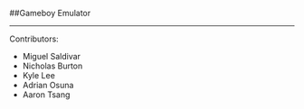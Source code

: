 ##Gameboy Emulator

---

Contributors:
 * Miguel Saldivar
 * Nicholas Burton
 * Kyle Lee
 * Adrian Osuna
 * Aaron Tsang
